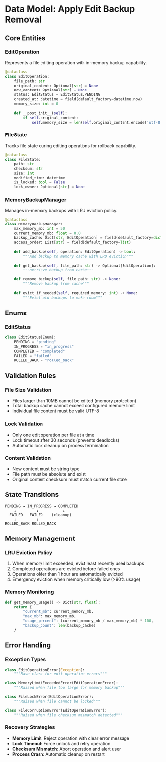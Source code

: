 # Data Model: Apply Edit Backup Removal

## Core Entities

### EditOperation

Represents a file editing operation with in-memory backup capability.

```python
@dataclass
class EditOperation:
    file_path: str
    original_content: Optional[str] = None
    new_content: Optional[str] = None
    status: EditStatus = EditStatus.PENDING
    created_at: datetime = field(default_factory=datetime.now)
    memory_size: int = 0
    
    def __post_init__(self):
        if self.original_content:
            self.memory_size = len(self.original_content.encode('utf-8'))
```

### FileState

Tracks file state during editing operations for rollback capability.

```python
@dataclass
class FileState:
    path: str
    checksum: str
    size: int
    modified_time: datetime
    is_locked: bool = False
    lock_owner: Optional[str] = None
```

### MemoryBackupManager

Manages in-memory backups with LRU eviction policy.

```python
@dataclass
class MemoryBackupManager:
    max_memory_mb: int = 50
    current_memory_mb: float = 0.0
    backup_cache: Dict[str, EditOperation] = field(default_factory=dict)
    access_order: List[str] = field(default_factory=list)
    
    def add_backup(self, operation: EditOperation) -> bool:
        """Add backup to memory cache with LRU eviction"""
        
    def get_backup(self, file_path: str) -> Optional[EditOperation]:
        """Retrieve backup from cache"""
        
    def remove_backup(self, file_path: str) -> None:
        """Remove backup from cache"""
        
    def evict_if_needed(self, required_memory: int) -> None:
        """Evict old backups to make room"""
```

## Enums

### EditStatus

```python
class EditStatus(Enum):
    PENDING = "pending"
    IN_PROGRESS = "in_progress"
    COMPLETED = "completed"
    FAILED = "failed"
    ROLLED_BACK = "rolled_back"
```

## Validation Rules

### File Size Validation

- Files larger than 10MB cannot be edited (memory protection)
- Total backup cache cannot exceed configured memory limit
- Individual file content must be valid UTF-8

### Lock Validation

- Only one edit operation per file at a time
- Lock timeout after 30 seconds (prevents deadlocks)
- Automatic lock cleanup on process termination

### Content Validation

- New content must be string type
- File path must be absolute and exist
- Original content checksum must match current file state

## State Transitions

```
PENDING → IN_PROGRESS → COMPLETED
    ↓         ↓           ↓
  FAILED   FAILED    (cleanup)
    ↓         ↓
ROLLED_BACK ROLLED_BACK
```

## Memory Management

### LRU Eviction Policy

1. When memory limit exceeded, evict least recently used backups
2. Completed operations are evicted before failed ones
3. Operations older than 1 hour are automatically evicted
4. Emergency eviction when memory critically low (>90% usage)

### Memory Monitoring

```python
def get_memory_usage() -> Dict[str, float]:
    return {
        "current_mb": current_memory_mb,
        "max_mb": max_memory_mb,
        "usage_percent": (current_memory_mb / max_memory_mb) * 100,
        "backup_count": len(backup_cache)
    }
```

## Error Handling

### Exception Types

```python
class EditOperationError(Exception):
    """Base class for edit operation errors"""

class MemoryLimitExceededError(EditOperationError):
    """Raised when file too large for memory backup"""

class FileLockError(EditOperationError):
    """Raised when file cannot be locked"""

class FileCorruptionError(EditOperationError):
    """Raised when file checksum mismatch detected"""
```

### Recovery Strategies

- **Memory Limit**: Reject operation with clear error message
- **Lock Timeout**: Force unlock and retry operation
- **Checksum Mismatch**: Abort operation and alert user
- **Process Crash**: Automatic cleanup on restart